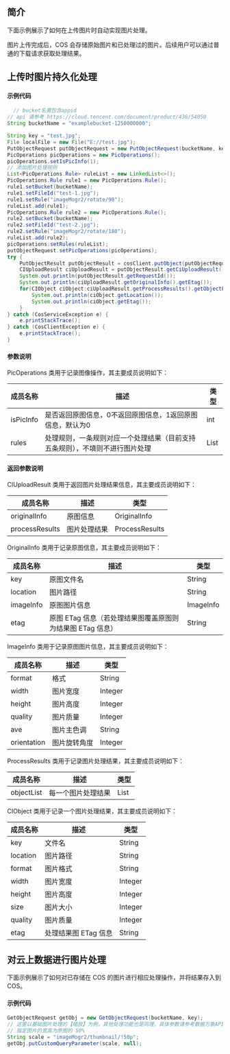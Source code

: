 ## 简介

下面示例展示了如何在上传图片时自动实现图片处理。

图片上传完成后，COS 会存储原始图片和已处理过的图片。后续用户可以通过普通的下载请求获取处理结果。

## 上传时图片持久化处理

#### 示例代码

[//]: # ".cssg-snippet-upload-with-pic-operation"
```java
  // bucket名需包含appid
// api 请参考 https://cloud.tencent.com/document/product/436/54050
String bucketName = "examplebucket-1250000000";

String key = "test.jpg";
File localFile = new File("E://test.jpg");
PutObjectRequest putObjectRequest = new PutObjectRequest(bucketName, key, localFile);
PicOperations picOperations = new PicOperations();
picOperations.setIsPicInfo(1);
// 添加图片处理规则
List<PicOperations.Rule> ruleList = new LinkedList<>();
PicOperations.Rule rule1 = new PicOperations.Rule();
rule1.setBucket(bucketName);
rule1.setFileId("test-1.jpg");
rule1.setRule("imageMogr2/rotate/90");
ruleList.add(rule1);
PicOperations.Rule rule2 = new PicOperations.Rule();
rule2.setBucket(bucketName);
rule2.setFileId("test-2.jpg");
rule2.setRule("imageMogr2/rotate/180");
ruleList.add(rule2);
picOperations.setRules(ruleList);
putObjectRequest.setPicOperations(picOperations);
try {
    PutObjectResult putObjectResult = cosClient.putObject(putObjectRequest);
    CIUploadResult ciUploadResult = putObjectResult.getCiUploadResult();
    System.out.println(putObjectResult.getRequestId());
    System.out.println(ciUploadResult.getOriginalInfo().getEtag());
    for(CIObject ciObject:ciUploadResult.getProcessResults().getObjectList()) {
        System.out.println(ciObject.getLocation());
        System.out.println(ciObject.getEtag());
    }
} catch (CosServiceException e) {
    e.printStackTrace();
} catch (CosClientException e) {
    e.printStackTrace();
}
```

#### 参数说明

PicOperations 类用于记录图像操作，其主要成员说明如下：

| 成员名称  | 描述                                                         | 类型 |
| --------- | ------------------------------------------------------------ | ---- |
| isPicInfo | 是否返回原图信息，0不返回原图信息，1返回原图信息，默认为0    | int  |
| rules     | 处理规则，一条规则对应一个处理结果（目前支持五条规则），不填则不进行图片处理 | List |

#### 返回参数说明

CIUploadResult 类用于返回图片处理结果信息，其主要成员说明如下：

| 成员名称       | 描述         | 类型           |
| -------------- | ------------ | -------------- |
| originalInfo   | 原图信息     | OriginalInfo   |
| processResults | 图片处理结果 | ProcessResults |

  OriginalInfo 类用于记录原图信息，其主要成员说明如下：

| 成员名称  | 描述                                                       | 类型      |
| --------- | ---------------------------------------------------------- | --------- |
| key       | 原图文件名                                                 | String    |
| location  | 图片路径                                                   | String    |
| imageInfo | 原图图片信息                                               | ImageInfo |
| etag      | 原图 ETag 信息（若处理结果图覆盖原图则为结果图 ETag 信息） | String    |

ImageInfo 类用于记录原图图片信息，其主要成员说明如下：

| 成员名称    | 描述         | 类型    |
| ----------- | ------------ | ------- |
| format      | 格式         | String  |
| width       | 图片宽度     | Integer |
| height      | 图片高度     | Integer |
| quality     | 图片质量     | Integer |
| ave         | 图片主色调   | String  |
| orientation | 图片旋转角度 | Integer |

ProcessResults 类用于记录图片处理结果，其主要成员说明如下：

| 成员名称   | 描述               | 类型 |
| ---------- | ------------------ | ---- |
| objectList | 每一个图片处理结果 | List |

CIObject 类用于记录一个图片处理结果，其主要成员说明如下：

| 成员名称       | 描述                       | 类型    |
| -------------- | -------------------------- | ------- |
| key            | 文件名                     | String  |
| location       | 图片路径                   | String  |
| format         | 图片格式                   | String  |
| width          | 图片宽度                   | Integer |
| height         | 图片高度                   | Integer |
| size           | 图片大小                   | Integer |
| quality        | 图片质量                   | Integer |
| etag | 处理结果图 ETag 信息       | String |



## 对云上数据进行图片处理

下面示例展示了如何对已存储在 COS 的图片进行相应处理操作，并将结果存入到 COS。

#### 示例代码

[//]: # ".cssg-snippet-process-with-pic-operation"
```java
GetObjectRequest getObj = new GetObjectRequest(bucketName, key);
// 这里以基础图片处理的【缩放】为例，其他处理功能也是同理，具体参数请参考数据万象API，这里仅是示例
// 指定图片的宽高为原图的 50%
String scale = "imageMogr2/thumbnail/!50p";
getObj.putCustomQueryParameter(scale, null);
```